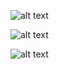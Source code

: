![alt text](http://172.20.24.169/wellington.silva/trackingview-poc/blob/master/docs/device-2018-04-18-184158.png)


![alt text](http://172.20.24.169/wellington.silva/trackingview-poc/blob/master/docs/device-2018-04-18-184214.png)

![alt text](http://172.20.24.169/wellington.silva/trackingview-poc/blob/master/docs/device-2018-04-18-184226.png)